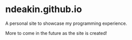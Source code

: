 ndeakin.github.io
=================

A personal site to showcase my programming experience.

More to come in the future as the site is created!

